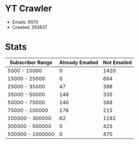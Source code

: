 # YT Crawler
- Emails: 6070
- Crawled: 293837

# Stats
| Subscriber Range  | Already Emailed | Not Emailed |
|-------|-------|-------|
| 5000 - 15000 | 0 | 1420 |
| 15000 - 25000 | 0 | 664 |
| 25000 - 35000 | 47 | 398 |
| 35000 - 50000 | 148 | 335 |
| 50000 - 75000 | 140 | 388 |
| 75000 - 100000 | 176 | 215 |
| 100000 - 300000 | 62 | 1182 |
| 300000 - 500000 | 0 | 425 |
| 500000 - 1000000 | 0 | 470 |
